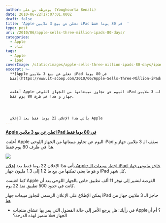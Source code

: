```yaml
---
author: يوغرطة بن علي (Youghourta Benali)
date: 2010-06-22T17:07:01.000Z
draft: false
title: 'Apple تعلن عن بيع 3 ملايين iPad في 80 يوما فقط  '
type: post
url: /2010/06/apple-sells-three-million-ipads-80-days/
categories:
  - Apple
  - عتاد
tags:
  - Apple
  - ipad
coverImage: /static/images/apple-sells-three-million-ipads-80-days/ipad-apple-3-vues.jpg
excerpt: >-
  **[Apple تعلن عن بيع 3 ملايين iPad في 80 يوما
  فقط](https://www.it-scoop.com/2010/06/Apple-Sells-Three-Million-iPads-80-Days)**


  أعلنت Apple اليوم عن تجاوز مبيعاتها من الجهاز اللوحي iPad سقف الـ 3 ملايين
  جهاز و هذا في ظرف 80 يوم فقط.




  يأتي هذا الإعلان 22 يوما فقط بعد [إعلان Apple
---
```

**[Apple تعلن عن بيع 3 ملايين iPad في 80 يوما فقط](https://www.it-scoop.com/2010/06/Apple-Sells-Three-Million-iPads-80-Days)**

أعلنت Apple اليوم عن تجاوز مبيعاتها من الجهاز اللوحي iPad سقف الـ 3 ملايين جهاز و هذا في ظرف 80 يوم فقط.

![](/static/images/apple-sells-three-million-ipads-80-days/ipad-apple-3-vues.jpg)

يأتي هذا الإعلان 22 يوما فقط بعد [إعلان Apple اجتياز مبيعات الـ iPad حاجز مليوني جهاز](https://www.it-scoop.com/2010/05/Apple-Sells-2-Million-iPads-Less-Than-60-Days) و هو ما يعني تمكنها من بيع ما 1.2 إلى 1.3 مليون جهاز iPad كل شهر.

كما اغتنمت Apple الفرصة لتشير إلى توفر 11 ألف تطبيق خاص بالجهاز اللوحي بعد أن كانت في حدود 500 تطبيق منذ 22 يوم.

يمكن الإطلاع على الإعلان الرسمي لتجاوز مبيعات جهاز iPad حاجز الـ 3 ملايين جهاز من [هنا](http://www.apple.com/pr/library/2010/06/22ipad.html)

-   في رأيك: هل يرجع الأمر إلى حالة الفضول التي يمر بها عشاق منتجات Apple؟ أم أن الجهاز فعلا متميز لهذه الدرجة؟

